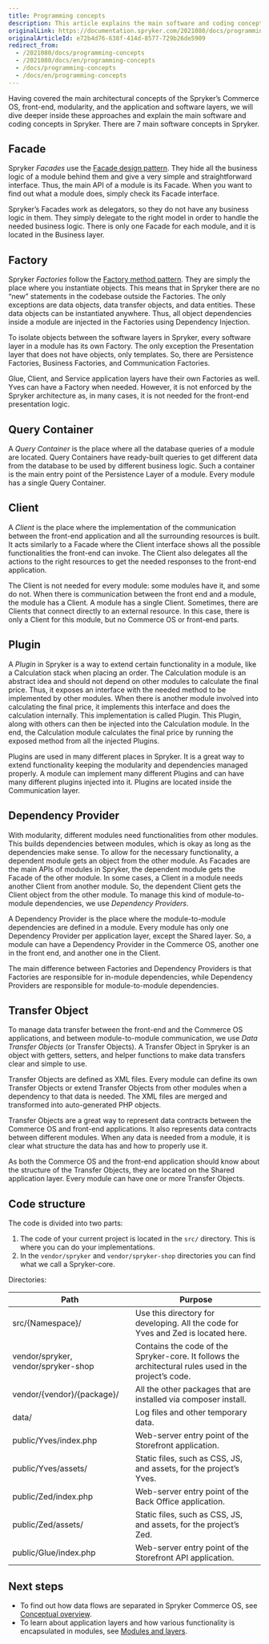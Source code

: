 ```yaml
---
title: Programming concepts
description: This article explains the main software and coding concepts used in Spryker.
originalLink: https://documentation.spryker.com/2021080/docs/programming-concepts
originalArticleId: e72b4d76-638f-414d-8577-729b26de5909
redirect_from:
  - /2021080/docs/programming-concepts
  - /2021080/docs/en/programming-concepts
  - /docs/programming-concepts
  - /docs/en/programming-concepts
---
```


Having covered the main architectural concepts of the Spryker’s Commerce OS, front-end, modularity, and the application and software layers, we will dive deeper inside these approaches and explain the main software and coding concepts in Spryker. There are 7 main software concepts in Spryker.  

## Facade
Spryker *Facades* use the [Facade design pattern](https://en.wikipedia.org/wiki/Facade_pattern). They hide all the business logic of a module behind them and give a very simple and straightforward interface. Thus, the main API of a module is its Facade. When you want to find out what a module does, simply check its Facade interface.

Spryker’s Facades work as delegators, so they do not have any business logic in them. They simply delegate to the right model in order to handle the needed business logic. There is only one Facade for each module, and it is located in the Business layer.

## Factory
Spryker *Factories* follow the [Factory method pattern](https://en.wikipedia.org/wiki/Factory_method_pattern). They are simply the place where you instantiate objects. This means that in Spryker there are no “new” statements in the codebase outside the Factories. The only exceptions are data objects, data transfer objects, and data entities. These data objects can be instantiated anywhere. Thus, all object dependencies inside a module are injected in the Factories using Dependency Injection.

To isolate objects between the software layers in Spryker, every software layer in a module has its own Factory. The only exception the Presentation layer that does not have objects, only templates. So, there are Persistence Factories, Business Factories, and Communication Factories. 

Glue, Client, and Service application layers have their own Factories as well. Yves can have a Factory when needed. However, it is not enforced by the Spryker architecture as, in many cases, it is not needed for the front-end presentation logic.

## Query Container
A *Query Container* is the place where all the database queries of a module are located. Query Containers have ready-built queries to get different data from the database to be used by different business logic. Such a container is the main entry point of the Persistence Layer of a module. Every module has a single Query Container.

## Client
A *Client* is the place where the implementation of the communication between the front-end application and all the surrounding resources is built. It acts similarly to a Facade where the Client interface shows all the possible functionalities the front-end can invoke. The Client also delegates all the actions to the right resources to get the needed responses to the front-end application.

The Client is not needed for every module: some modules have it, and some do not. When there is communication between the front end and a module, the module has a Client. A module has a single Client. Sometimes, there are Clients that connect directly to an external resource. In this case, there is only a Client for this module, but no Commerce OS or front-end parts.

## Plugin
A *Plugin* in Spryker is a way to extend certain functionality in a module, like a Calculation stack when placing an order. The Calculation module is an abstract idea and should not depend on other modules to calculate the final price. Thus, it exposes an interface with the needed method to be implemented by other modules. When there is another module involved into calculating the final price, it implements this interface and does the calculation internally. This implementation is called Plugin. This Plugin, along with others can then be injected into the Calculation module. In the end, the Calculation module calculates the final price by running the exposed method from all the injected Plugins.

Plugins are used in many different places in Spryker. It is a great way to extend functionality keeping the modularity and dependencies managed properly. A module can implement many different Plugins and can have many different plugins injected into it. Plugins are located inside the Communication layer.

## Dependency Provider
With modularity, different modules need functionalities from other modules. This builds dependencies between modules, which is okay as long as the dependencies make sense. To allow for the necessary functionality, a dependent module gets an object from the other module. As Facades are the main APIs of modules in Spryker, the dependent module gets the Facade of the other module. In some cases, a Client in a module needs another Client from another module. So, the dependent Client gets the Client object from the other module. To manage this kind of module-to-module dependencies, we use *Dependency Providers*.

A Dependency Provider is the place where the module-to-module dependencies are defined in a module. Every module has only one Dependency Provider per application layer, except the Shared layer. So, a module can have a Dependency Provider in the Commerce OS, another one in the front end, and another one in the Client.

The main difference between Factories and Dependency Providers is that Factories are responsible for in-module dependencies, while Dependency Providers are responsible for module-to-module dependencies.

## Transfer Object
To manage data transfer between the front-end and the Commerce OS applications, and between module-to-module communication, we use *Data Transfer Objects* (or Transfer Objects). A Transfer Object in Spryker is an object with getters, setters, and helper functions to make data transfers clear and simple to use.

Transfer Objects are defined as XML files. Every module can define its own Transfer Objects or extend Transfer Objects from other modules when a dependency to that data is needed. The XML files are merged and transformed into auto-generated PHP objects.

Transfer Objects are a great way to represent data contracts between the Commerce OS and front-end applications. It also represents data contracts between different modules. When any data is needed from a module, it is clear what structure the data has and how to properly use it.

As both the Commerce OS and the front-end application should know about the structure of the Transfer Objects, they are located on the Shared application layer. Every module can have one or more Transfer Objects.

## Code structure

The code is divided into two parts:

1. The code of your current project is located in the `src/` directory. This is where you can do your implementations.
2. In the `vendor/spryker` and `vendor/spryker-shop` directories you can find what we call a Spryker-core.

Directories:

|            Path            |                           Purpose                            |
| ------------------------ | ---------------------------------------------------------- |
|      src/{Namespace}/      | Use this directory for developing. All the code for Yves and Zed is located here. |
|  vendor/spryker,  vendor/spryker-shop  | Contains the code of the Spryker-core. It follows the architectural rules used in the project’s code. |
| vendor/{vendor}/{package}/ | All the other packages that are installed via composer install. |
|           data/            |  Log files and other temporary data.   |
|   public/Yves/index.php    |      Web-server entry point of the Storefront application.       |
|    public/Yves/assets/     |  Static files, such as CSS, JS, and assets, for the project’s Yves.  |
|    public/Zed/index.php    |      Web-server entry point of the Back Office application.       |
|     public/Zed/assets/     |  Static files, such as CSS, JS, and assets, for the project’s Zed.   |
|   public/Glue/index.php    |    Web-server entry point of the Storefront API application.     |

## Next steps

* To find out how data flows are separated in Spryker Commerce OS, see [Conceptual overview](/docs/scos/dev/developer-guides/{{page.version}}/architecture-guide/conceptual-overview.html).
* To learn about application layers and how various functionality is encapsulated in modules, see [Modules and layers](/docs/scos/dev/developer-guides/{{page.version}}/architecture-guide/modules-and-layers.html).
